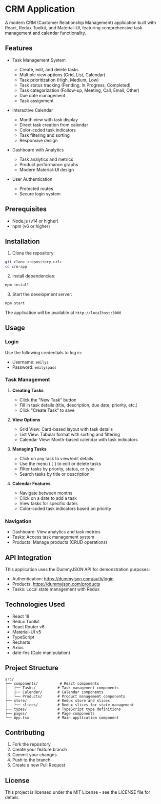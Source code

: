 # CRM Application

A modern CRM (Customer Relationship Management) application built with React, Redux Toolkit, and Material-UI, featuring comprehensive task management and calendar functionality.

## Features

- Task Management System
  - Create, edit, and delete tasks
  - Multiple view options (Grid, List, Calendar)
  - Task prioritization (High, Medium, Low)
  - Task status tracking (Pending, In Progress, Completed)
  - Task categorization (Follow-up, Meeting, Call, Email, Other)
  - Due date management
  - Task assignment

- Interactive Calendar
  - Month view with task display
  - Direct task creation from calendar
  - Color-coded task indicators
  - Task filtering and sorting
  - Responsive design

- Dashboard with Analytics
  - Task analytics and metrics
  - Product performance graphs
  - Modern Material-UI design

- User Authentication
  - Protected routes
  - Secure login system

## Prerequisites

- Node.js (v14 or higher)
- npm (v6 or higher)

## Installation

1. Clone the repository:
```bash
git clone <repository-url>
cd crm-app
```

2. Install dependencies:
```bash
npm install
```

3. Start the development server:
```bash
npm start
```

The application will be available at `http://localhost:3000`

## Usage

### Login

Use the following credentials to log in:
- Username: `emilys`
- Password: `emilyspass`

### Task Management

1. **Creating Tasks**
   - Click the "New Task" button
   - Fill in task details (title, description, due date, priority, etc.)
   - Click "Create Task" to save

2. **View Options**
   - Grid View: Card-based layout with task details
   - List View: Tabular format with sorting and filtering
   - Calendar View: Month-based calendar with task indicators

3. **Managing Tasks**
   - Click on any task to view/edit details
   - Use the menu (⋮) to edit or delete tasks
   - Filter tasks by priority, status, or type
   - Search tasks by title or description

4. **Calendar Features**
   - Navigate between months
   - Click on a date to add a task
   - View tasks for specific dates
   - Color-coded task indicators based on priority

### Navigation

- Dashboard: View analytics and task metrics
- Tasks: Access task management system
- Products: Manage products (CRUD operations)

## API Integration

This application uses the DummyJSON API for demonstration purposes:
- Authentication: https://dummyjson.com/auth/login
- Products: https://dummyjson.com/products
- Tasks: Local state management with Redux

## Technologies Used

- React 18
- Redux Toolkit
- React Router v6
- Material-UI v5
- TypeScript
- Recharts
- Axios
- date-fns (Date manipulation)

## Project Structure

```
src/
├── components/          # React components
│   ├── Tasks/          # Task management components
│   ├── Calendar/       # Calendar components
│   └── Products/       # Product management components
├── store/              # Redux store and slices
│   └── slices/         # Redux slices for state management
├── types/              # TypeScript type definitions
├── pages/              # Page components
└── App.tsx             # Main application component
```

## Contributing

1. Fork the repository
2. Create your feature branch
3. Commit your changes
4. Push to the branch
5. Create a new Pull Request

## License

This project is licensed under the MIT License - see the LICENSE file for details.
